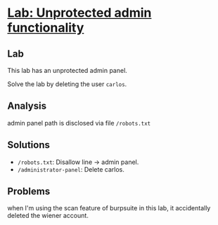 # [Lab: Unprotected admin functionality](https://portswigger.net/web-security/access-control/lab-unprotected-admin-functionality)

## Lab

This lab has an unprotected admin panel.

Solve the lab by deleting the user  `carlos`.

## Analysis

admin panel path is disclosed via file `/robots.txt`

## Solutions

- `/robots.txt`: Disallow line -> admin panel.
- `/administrator-panel`: Delete carlos.

## Problems

when I'm using the scan feature of burpsuite in this lab, it accidentally deleted the wiener account.
